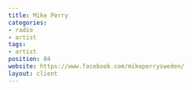 ```yaml
---
title: Mike Perry
categories:
- radio
- artist
tags:
- artist
position: 84
website: https://www.facebook.com/mikeperrysweden/
layout: client
---
```


